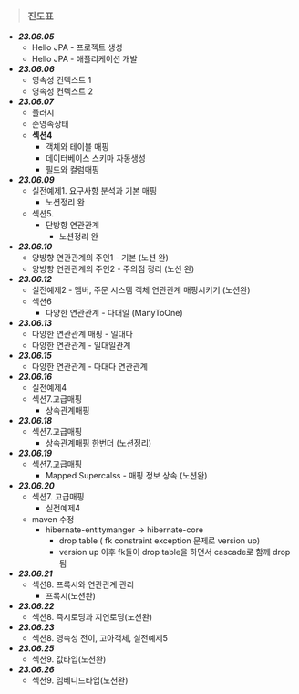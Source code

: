 > ### 진도표
- ***23.06.05***
   - Hello JPA - 프로젝트 생성
   - Hello JPA - 애플리케이션 개발
- ***23.06.06***
  - 영속성 컨텍스트 1
  - 영속성 컨텍스트 2
- ***23.06.07***
  - 플러시
  - 준영속상태
  - **섹션4**
    - 객체와 테이블 매핑
    - 데이터베이스 스키마 자동생성
    - 필드와 컬럼매핑
- ***23.06.09***
  - 실전예제1. 요구사항 분석과 기본 매핑
    - 노션정리 완
  - 섹션5.
    - 단방향 연관관계
      - 노션정리 완
- ***23.06.10***
  - 양방향 연관관계의 주인1 - 기본 (노션 완)
  - 양방향 연관관계의 주인2 - 주의점 정리 (노션 완)
- ***23.06.12***
  - 실전예제2 - 멤버, 주문 시스템 객체 연관관계 매핑시키기 (노션완)
  - 섹션6
    - 다양한 연관관계 - 다대일 (ManyToOne)
- ***23.06.13***
  - 다양한 연관관계 매핑 - 일대다 
  - 다양한 연관관계 - 일대일관계
- ***23.06.15***
  - 다양한 연관관계 - 다대다 연관관계
- ***23.06.16***
  - 실전예제4
  - 섹션7.고급매핑
    - 상속관계매핑
- ***23.06.18***
  - 섹션7.고급매핑
    - 상속관계매핑 한번더 (노션정리)
- ***23.06.19***
  - 섹션7.고급매핑
    - Mapped Supercalss - 매핑 정보 상속 (노션완)
- ***23.06.20***
  - 섹션7. 고급매핑
    - 실전예제4
  - maven 수정
    - hibernate-entitymanger -> hibernate-core 
      - drop table ( fk constraint exception 문제로 version up)
      - version up 이후 fk들이 drop table을 하면서 cascade로 함께 drop됨
- ***23.06.21***
  - 섹션8. 프록시와 연관관계 관리
    - 프록시(노션완)
- ***23.06.22***
  - 섹션8. 즉시로딩과 지연로딩(노션완)
- ***23.06.23***
  - 섹션8. 영속성 전이, 고아객체, 실전예제5
- ***23.06.25***
  - 섹션9. 값타입(노션완)
- ***23.06.26***
  - 섹션9. 임베디드타입(노션완)